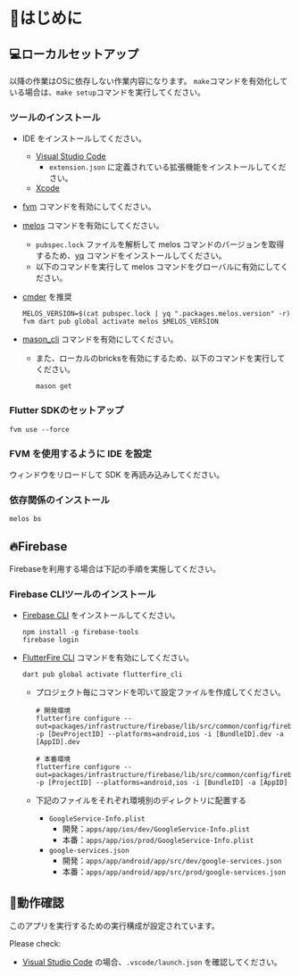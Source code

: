 # 🔰はじめに

## 💻ローカルセットアップ

以降の作業はOSに依存しない作業内容になります。
`make`コマンドを有効化している場合は、`make setup`コマンドを実行してください。

### ツールのインストール

- IDE をインストールしてください。
  - [Visual Studio Code]
    - `extension.json` に定義されている拡張機能をインストールしてください。
  - [Xcode]
- [fvm] コマンドを有効にしてください。
- [melos] コマンドを有効にしてください。
  - `pubspec.lock` ファイルを解析して melos コマンドのバージョンを取得するため、[yq] コマンドをインストールしてください。
  - 以下のコマンドを実行して melos コマンドをグローバルに有効にしてください。
- [cmder] を推奨

    ```shell
    MELOS_VERSION=$(cat pubspec.lock | yq ".packages.melos.version" -r)
    fvm dart pub global activate melos $MELOS_VERSION
    ```

- [mason_cli] コマンドを有効にしてください。
  - また、ローカルのbricksを有効にするため、以下のコマンドを実行してください。

    ```shell
    mason get
    ```

### Flutter SDKのセットアップ

```shell
fvm use --force
```

### FVM を使用するように IDE を設定

ウィンドウをリロードして SDK を再読み込みしてください。

### 依存関係のインストール

```shell
melos bs
```

## 🔥Firebase

Firebaseを利用する場合は下記の手順を実施してください。

### Firebase CLIツールのインストール

- [Firebase CLI] をインストールしてください。

    ```shell
    npm install -g firebase-tools
    firebase login
    ```

- [FlutterFire CLI] コマンドを有効にしてください。

    ```shell
    dart pub global activate flutterfire_cli
    ```
  
  - プロジェクト毎にコマンドを叩いて設定ファイルを作成してください。

    ```shell
    # 開発環境
    flutterfire configure --out=packages/infrastructure/firebase/lib/src/common/config/firebase_options_dev.dart -p [DevProjectID] --platforms=android,ios -i [BundleID].dev -a [AppID].dev

    # 本番環境
    flutterfire configure --out=packages/infrastructure/firebase/lib/src/common/config/firebase_options.dart -p [ProjectID] --platforms=android,ios -i [BundleID] -a [AppID]
    ```
  
  - 下記のファイルをそれぞれ環境別のディレクトリに配置する
    - `GoogleService-Info.plist`
      - 開発：`apps/app/ios/dev/GoogleService-Info.plist`
      - 本番：`apps/app/ios/prod/GoogleService-Info.plist`
    - `google-services.json`
      - 開発：`apps/app/android/app/src/dev/google-services.json`
      - 本番：`apps/app/android/app/src/prod/google-services.json`

## 📱動作確認

このアプリを実行するための実行構成が設定されています。

Please check:

- [Visual Studio Code] の場合、`.vscode/launch.json` を確認してください。
<!-- Links -->

[Visual Studio Code]: https://code.visualstudio.com/

[Xcode]: https://developer.apple.com/xcode/

[fvm]: https://fvm.app/

[melos]: https://melos.invertase.dev/

[mason_cli]: https://pub.dev/packages/mason_cli

[yq]: https://github.com/mikefarah/yq

[cmder]: https://github.com/cmderdev/cmder/wiki/Seamless-VS-Code-Integration

[Firebase CLI]: https://firebase.google.com/docs/cli?hl=ja

[FlutterFire CLI]: https://firebase.google.com/docs/flutter/setup?hl=ja
